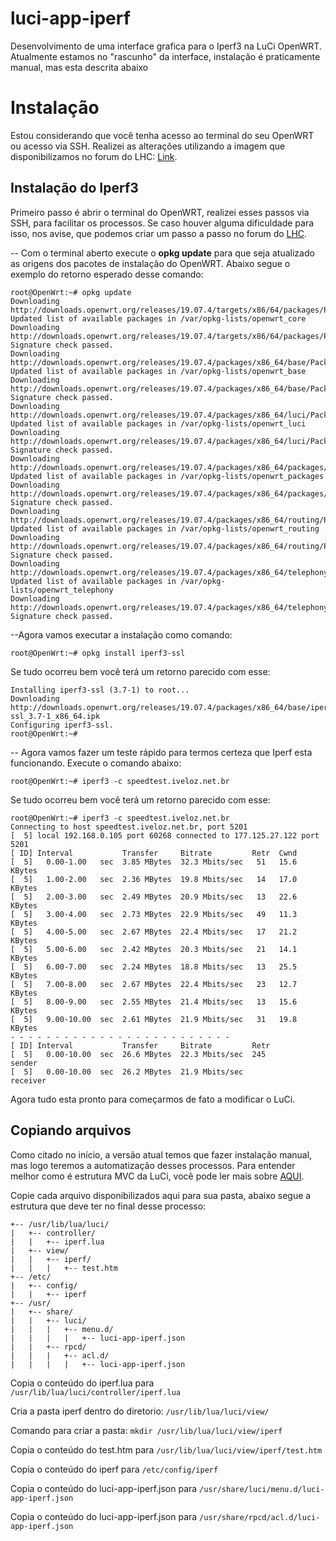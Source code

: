 # luci-app-iperf

Desenvolvimento de uma interface grafica para o Iperf3 na LuCi OpenWRT.
Atualmente estamos no "rascunho" da interface, instalação é praticamente manual, mas esta descrita abaixo


# Instalação

Estou considerando que você tenha acesso ao terminal do seu OpenWRT ou acesso via SSH.
Realizei as alterações utilizando a imagem que disponibilizamos no forum do LHC:   [Link](https://discourse.lhc.net.br/t/openwrt-tutorial-para-criar-e-configurar-o-openwrt-no-virtualbox/196).


## Instalação do Iperf3

Primeiro passo é abrir o terminal do OpenWRT, realizei esses passos via SSH, para facilitar os processos. Se caso houver alguma dificuldade para isso, nos avise, que podemos criar um passo a passo no forum do  [LHC](https://discourse.lhc.net.br).

-- Com o terminal aberto execute o **opkg update** para que seja atualizado as origens dos pacotes de instalação do OpenWRT.
Abaixo segue o exemplo do retorno esperado desse comando:

    root@OpenWrt:~# opkg update
    Downloading http://downloads.openwrt.org/releases/19.07.4/targets/x86/64/packages/Packages.gz
    Updated list of available packages in /var/opkg-lists/openwrt_core
    Downloading http://downloads.openwrt.org/releases/19.07.4/targets/x86/64/packages/Packages.sig
    Signature check passed.
    Downloading http://downloads.openwrt.org/releases/19.07.4/packages/x86_64/base/Packages.gz
    Updated list of available packages in /var/opkg-lists/openwrt_base
    Downloading http://downloads.openwrt.org/releases/19.07.4/packages/x86_64/base/Packages.sig
    Signature check passed.
    Downloading http://downloads.openwrt.org/releases/19.07.4/packages/x86_64/luci/Packages.gz
    Updated list of available packages in /var/opkg-lists/openwrt_luci
    Downloading http://downloads.openwrt.org/releases/19.07.4/packages/x86_64/luci/Packages.sig
    Signature check passed.
    Downloading http://downloads.openwrt.org/releases/19.07.4/packages/x86_64/packages/Packages.gz
    Updated list of available packages in /var/opkg-lists/openwrt_packages
    Downloading http://downloads.openwrt.org/releases/19.07.4/packages/x86_64/packages/Packages.sig
    Signature check passed.
    Downloading http://downloads.openwrt.org/releases/19.07.4/packages/x86_64/routing/Packages.gz
    Updated list of available packages in /var/opkg-lists/openwrt_routing
    Downloading http://downloads.openwrt.org/releases/19.07.4/packages/x86_64/routing/Packages.sig
    Signature check passed.
    Downloading http://downloads.openwrt.org/releases/19.07.4/packages/x86_64/telephony/Packages.gz
    Updated list of available packages in /var/opkg-lists/openwrt_telephony
    Downloading http://downloads.openwrt.org/releases/19.07.4/packages/x86_64/telephony/Packages.sig
    Signature check passed.
    
--Agora vamos executar a instalação como comando:

    root@OpenWrt:~# opkg install iperf3-ssl

Se tudo ocorreu bem você terá um retorno parecido com esse:

    Installing iperf3-ssl (3.7-1) to root...
    Downloading http://downloads.openwrt.org/releases/19.07.4/packages/x86_64/base/iperf3-ssl_3.7-1_x86_64.ipk
    Configuring iperf3-ssl.
    root@OpenWrt:~# 

-- Agora vamos fazer um teste rápido para termos certeza que Iperf esta funcionando. Execute o comando abaixo:

    root@OpenWrt:~# iperf3 -c speedtest.iveloz.net.br
Se tudo ocorreu bem você terá um retorno parecido com esse:

    root@OpenWrt:~# iperf3 -c speedtest.iveloz.net.br
    Connecting to host speedtest.iveloz.net.br, port 5201
    [  5] local 192.168.0.105 port 60268 connected to 177.125.27.122 port 5201
    [ ID] Interval           Transfer     Bitrate         Retr  Cwnd
    [  5]   0.00-1.00   sec  3.85 MBytes  32.3 Mbits/sec   51   15.6 KBytes       
    [  5]   1.00-2.00   sec  2.36 MBytes  19.8 Mbits/sec   14   17.0 KBytes       
    [  5]   2.00-3.00   sec  2.49 MBytes  20.9 Mbits/sec   13   22.6 KBytes       
    [  5]   3.00-4.00   sec  2.73 MBytes  22.9 Mbits/sec   49   11.3 KBytes       
    [  5]   4.00-5.00   sec  2.67 MBytes  22.4 Mbits/sec   17   21.2 KBytes       
    [  5]   5.00-6.00   sec  2.42 MBytes  20.3 Mbits/sec   21   14.1 KBytes       
    [  5]   6.00-7.00   sec  2.24 MBytes  18.8 Mbits/sec   13   25.5 KBytes       
    [  5]   7.00-8.00   sec  2.67 MBytes  22.4 Mbits/sec   23   12.7 KBytes       
    [  5]   8.00-9.00   sec  2.55 MBytes  21.4 Mbits/sec   13   15.6 KBytes       
    [  5]   9.00-10.00  sec  2.61 MBytes  21.9 Mbits/sec   31   19.8 KBytes       
    - - - - - - - - - - - - - - - - - - - - - - - - -
    [ ID] Interval           Transfer     Bitrate         Retr
    [  5]   0.00-10.00  sec  26.6 MBytes  22.3 Mbits/sec  245             sender
    [  5]   0.00-10.00  sec  26.2 MBytes  21.9 Mbits/sec                  receiver

Agora tudo esta pronto para começarmos de fato a modificar o LuCi.

## Copiando arquivos

Como citado no início, a versão atual temos que fazer instalação manual, mas logo teremos a automatização desses processos. 
Para entender melhor como é estrutura MVC da LuCi, você pode ler mais sobre [AQUI](https://github.com/openwrt/luci/wiki/ModulesHowTo).

Copie cada arquivo disponibilizados aqui para sua pasta, abaixo segue a estrutura que deve ter no final desse processo:
```
+-- /usr/lib/lua/luci/
|   +-- controller/
|   |	+-- iperf.lua
|   +-- view/
|   |	+-- iperf/
|   | 	|	+-- test.htm
+-- /etc/
|   +-- config/
|	|   +-- iperf
+-- /usr/
|   +-- share/
|   |	+-- luci/
|   |	|   +-- menu.d/
|   |	|   |	+-- luci-app-iperf.json
|   |	+-- rpcd/
|   |	|   +-- acl.d/
|   |	|   |	+-- luci-app-iperf.json
```

Copia o conteúdo do iperf.lua para `/usr/lib/lua/luci/controller/iperf.lua`

Cria a pasta iperf dentro do diretorio:  `/usr/lib/lua/luci/view/`

Comando para criar a pasta: `mkdir /usr/lib/lua/luci/view/iperf`

Copia o conteúdo do test.htm para `/usr/lib/lua/luci/view/iperf/test.htm`

Copia o conteúdo do iperf para `/etc/config/iperf`

Copia o conteúdo do luci-app-iperf.json para `/usr/share/luci/menu.d/luci-app-iperf.json`

Copia o conteúdo do luci-app-iperf.json para `/usr/share/rpcd/acl.d/luci-app-iperf.json`
